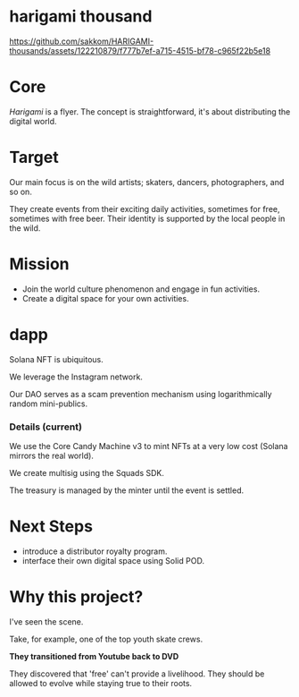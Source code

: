 # harigami thousand

https://github.com/sakkom/HARIGAMI-thousands/assets/122210879/f777b7ef-a715-4515-bf78-c965f22b5e18



# Core
*Harigami* is a flyer. The concept is straightforward, it's about distributing the digital world.

# Target
Our main focus is on the wild artists; skaters, dancers, photographers, and so on.

They create events from their exciting daily activities, sometimes for free, sometimes with free beer. Their identity is supported by the local people in the wild.

# Mission
- Join the world culture phenomenon and engage in fun activities.
- Create a digital space for your own activities.

# dapp

Solana NFT is ubiquitous.

We leverage the Instagram network.

Our DAO serves as a scam prevention mechanism using logarithmically random mini-publics.

### Details (current)

We use the Core Candy Machine v3 to mint NFTs at a very low cost (Solana mirrors the real world).

We create multisig using the Squads SDK.

The treasury is managed by the minter until the event is settled.

# Next Steps

- introduce a distributor royalty program.
- interface their own digital space using Solid POD.

# Why this project?
I've seen the scene.

Take, for example, one of the top youth skate crews.

**They transitioned from Youtube back to DVD**

They discovered that 'free' can't provide a livelihood. They should be allowed to evolve while staying true to their roots.
